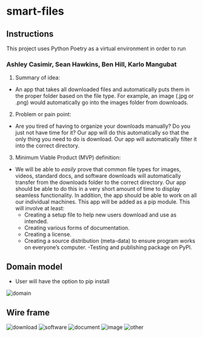 # smart-files

## Instructions

This project uses Python Poetry as a virtual environment in order to run

### Ashley Casimir, Sean Hawkins, Ben Hill, Karlo Mangubat

1. Summary of idea:

- An app that takes all downloaded files and automatically puts them in the proper folder based on the file type. For example, an image (.jpg or .png) would automatically go into the images folder from downloads.

2. Problem or pain point:

- Are you tired of having to organize your downloads manually? Do you just not have time for it? Our app will do this automatically so that the only thing you need to do is download. Our app will automatically filter it into the correct directory.

3. Minimum Viable Product (MVP) definition:

- We will be able to _easily_ prove that common file types for images, videos, standard docs, and software downloads will automatically transfer from the downloads folder to the correct directory. Our app should be able to do this in a very short amount of time to display seamless functionality. In addition, the app should be able to work on all our individual machines. This app will be added as a pip module. This will involve at least:
  - Creating a setup file to help new users download and use as intended.
  - Creating various forms of documentation.
  - Creating a license.
  - Creating a source distribution (meta-data) to ensure program works on everyone’s computer. -Testing and publishing package on PyPl.

## Domain model
- User will have the option to pip install

![domain](img/domain.png)
## Wire frame
![download](img/top-level-wf.png)
![software](img/software-wf.jpeg)
![document](img/doc-wf.jpeg)
![image](img/img-wf.jpeg)
![other](img/other-wf.jpeg)